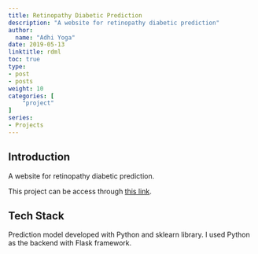 ```yaml
---
title: Retinopathy Diabetic Prediction
description: "A website for retinopathy diabetic prediction"
author:
  name: "Adhi Yoga"
date: 2019-05-13
linktitle: rdml
toc: true
type:
- post
- posts
weight: 10
categories: [
    "project"
]
series:
- Projects
---
```



## Introduction
A website for retinopathy diabetic prediction.


This project can be access through [this link](https://adyglr.herokuapp.com/).

## Tech Stack
Prediction model developed with Python and sklearn library. I used Python as the backend with Flask framework.